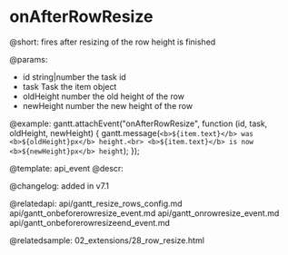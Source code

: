 onAfterRowResize
=============


@short: fires after resizing of the row height is finished
	

@params:
- id	string|number	the task id
- task	Task	the item object
- oldHeight	number	the old height of the row
- newHeight	number	the new height of the row

@example:
gantt.attachEvent("onAfterRowResize", function (id, task, oldHeight, newHeight) {
	gantt.message(`<b>${item.text}</b> was <b>${oldHeight}px</b> height.<br>
	<b>${item.text}</b> is now <b>${newHeight}px</b> height`);
});

@template:	api_event
@descr:

@changelog: added in v7.1

@relatedapi: 
api/gantt_resize_rows_config.md
api/gantt_onbeforerowresize_event.md
api/gantt_onrowresize_event.md
api/gantt_onbeforerowresizeend_event.md


@relatedsample: 02_extensions/28_row_resize.html